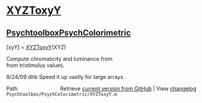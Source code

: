 # [XYZToxyY](XYZToxyY)
## [Psychtoolbox](Psychtoolbox)[PsychColorimetric](PsychColorimetric)

[xyY] = [XYZToxyY](XYZToxyY)(XYZ)  
  
Compute chromaticity and luminance from  
from tristimulus values.  
  
8/24/09  dhb  Speed it up vastly for large arrays.  




<div class="code_header" style="text-align:right;">
  <span style="float:left;">Path&nbsp;&nbsp;</span> <span class="counter">Retrieve <a href=
  "https://raw.github.com/Psychtoolbox-3/Psychtoolbox-3/beta/Psychtoolbox/PsychColorimetric/XYZToxyY.m">current version from GitHub</a> | View <a href=
  "https://github.com/Psychtoolbox-3/Psychtoolbox-3/commits/beta/Psychtoolbox/PsychColorimetric/XYZToxyY.m">changelog</a></span>
</div>
<div class="code">
  <code>Psychtoolbox/PsychColorimetric/XYZToxyY.m</code>
</div>

